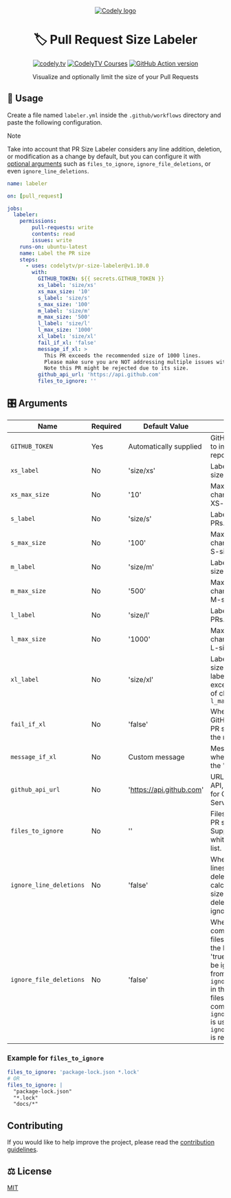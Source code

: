 <p align="center">
  <a href="https://codely.com">
    <picture>
      <source media="(prefers-color-scheme: dark)" srcset="https://codely.com/logo/codely_logo-dark.svg">
      <source media="(prefers-color-scheme: light)" srcset="https://codely.com/logo/codely_logo-light.svg">
      <img alt="Codely logo" src="https://codely.com/logo/codely_logo.svg">
    </picture>
  </a>
</p>

<h1 align="center">
  🏷 Pull Request Size Labeler
</h1>

<p align="center">
    <a href="https://github.com/CodelyTV"><img src="https://img.shields.io/badge/CodelyTV-OS-green.svg?style=flat-square" alt="codely.tv"/></a>
    <a href="http://pro.codely.tv"><img src="https://img.shields.io/badge/CodelyTV-PRO-black.svg?style=flat-square" alt="CodelyTV Courses"/></a>
    <a href="https://github.com/marketplace/actions/pull-request-size-labeler"><img src="https://img.shields.io/github/v/release/CodelyTV/pr-size-labeler?style=flat-square" alt="GitHub Action version"></a>
</p>

<p align="center">
    Visualize and optionally limit the size of your Pull Requests
</p>

## 🚀 Usage

Create a file named `labeler.yml` inside the `.github/workflows` directory and paste the following configuration.

> [!NOTE]
> Take into account that PR Size Labeler considers any line addition, deletion, or modification as a change by default, but you can configure it with [optional arguments](https://github.com/CodelyTV/pr-size-labeler?tab=readme-ov-file#%EF%B8%8F-arguments) such as `files_to_ignore`, `ignore_file_deletions`, or even `ignore_line_deletions`.

```yml
name: labeler

on: [pull_request]

jobs:
  labeler:
    permissions:
        pull-requests: write
        contents: read
        issues: write
    runs-on: ubuntu-latest
    name: Label the PR size
    steps:
      - uses: codelytv/pr-size-labeler@v1.10.0
        with:
          GITHUB_TOKEN: ${{ secrets.GITHUB_TOKEN }}
          xs_label: 'size/xs'
          xs_max_size: '10'
          s_label: 'size/s'
          s_max_size: '100'
          m_label: 'size/m'
          m_max_size: '500'
          l_label: 'size/l'
          l_max_size: '1000'
          xl_label: 'size/xl'
          fail_if_xl: 'false'
          message_if_xl: >
            This PR exceeds the recommended size of 1000 lines.
            Please make sure you are NOT addressing multiple issues with one PR.
            Note this PR might be rejected due to its size.
          github_api_url: 'https://api.github.com'
          files_to_ignore: ''
```

## 🎛️ Arguments

| Name                    | Required | Default Value        | Description                                                                                                               |
|-------------------------|----------|----------------------|---------------------------------------------------------------------------------------------------------------------------|
| `GITHUB_TOKEN`          | Yes      | Automatically supplied| GitHub token needed to interact with the repository.                                                                     |
| `xs_label`              | No       | 'size/xs'            | Label for very small-sized PRs.                                                                                           |
| `xs_max_size`           | No       | '10'                 | Maximum number of changes allowed for XS-sized PRs.                                                                       |
| `s_label`               | No       | 'size/s'             | Label for small-sized PRs.                                                                                                |
| `s_max_size`            | No       | '100'                | Maximum number of changes allowed for S-sized PRs.                                                                        |
| `m_label`               | No       | 'size/m'             | Label for medium-sized PRs.                                                                                               |
| `m_max_size`            | No       | '500'                | Maximum number of changes allowed for M-sized PRs.                                                                        |
| `l_label`               | No       | 'size/l'             | Label for large-sized PRs.                                                                                                |
| `l_max_size`            | No       | '1000'               | Maximum number of changes allowed for L-sized PRs.                                                                        |
| `xl_label`              | No       | 'size/xl'            | Label for extra-large-sized PRs. A PR will be labeled as 'xl' if it exceeds the amount of changes defined in `l_max_size` |
| `fail_if_xl`            | No       | 'false'              | Whether to fail the GitHub workflow if the PR size is 'XL' (blocks the merge).                                            |
| `message_if_xl`         | No       | Custom message       | Message to display when a PR exceeds the 'XL' size limit.                                                                 |
| `github_api_url`        | No       | 'https://api.github.com' | URL for the GitHub API, can be changed for GitHub Enterprise Servers.                                                 |
| `files_to_ignore`       | No       | ''                   | Files to ignore during PR size calculation. Supports newline or whitespace delimited list.                                |
| `ignore_line_deletions` | No       | 'false'              | Whether to ignore lines which are deleted when calculating the PR size. If set to 'true', deleted lines will be ignored.  |
| `ignore_file_deletions` | No       | 'false'              | Whether to ignore completely deleted files when calculating the PR size. If set to 'true', deleted files will be ignored. Distinct from `ignore_line_deletions` in that it only ignores files which are deleted completely. If `ignore_line_deletions` is used then using `ignore_file_deletions` is redundant.            |

### Example for `files_to_ignore`

```yml
files_to_ignore: 'package-lock.json *.lock'
# OR
files_to_ignore: |
  "package-lock.json"
  "*.lock"
  "docs/*"
```

## Contributing

If you would like to help improve the project, please read the [contribution guidelines](https://github.com/CodelyTV/pr-size-labeler/blob/main/.github/CONTRIBUTIONS.md).

## ⚖️ License

[MIT](LICENSE)

